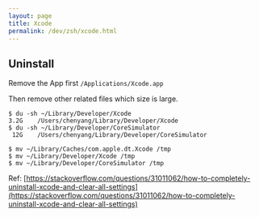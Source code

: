 ```yaml
---
layout: page
title: Xcode
permalink: /dev/zsh/xcode.html
---
```


## Uninstall

Remove the App first `/Applications/Xcode.app`

Then remove other related files which size is large.

```
$ du -sh ~/Library/Developer/Xcode
3.2G	/Users/chenyang/Library/Developer/Xcode
$ du -sh ~/Library/Developer/CoreSimulator
 12G	/Users/chenyang/Library/Developer/CoreSimulator
```

```
$ mv ~/Library/Caches/com.apple.dt.Xcode /tmp
$ mv ~/Library/Developer/Xcode /tmp
$ mv ~/Library/Developer/CoreSimulator /tmp
```

Ref: [https://stackoverflow.com/questions/31011062/how-to-completely-uninstall-xcode-and-clear-all-settings](https://stackoverflow.com/questions/31011062/how-to-completely-uninstall-xcode-and-clear-all-settings)
